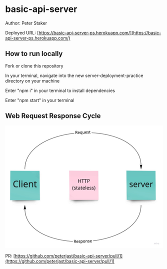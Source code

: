 # basic-api-server

Author: Peter Staker

Deployed URL: [https://basic-api-server-ps.herokuapp.com/](https://basic-api-server-ps.herokuapp.com/)

## How to run locally

Fork or clone this repository

In your terminal, navigate into the new server-deployment-practice directory on your machine

Enter "npm i" in your terminal to install dependencies

Enter "npm start" in your terminal

## Web Request Response Cycle

![WRRC](./assets/WRRC.jpg)

PR: [https://github.com/peterjast/basic-api-server/pull/1](https://github.com/peterjast/basic-api-server/pull/1)
